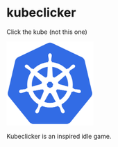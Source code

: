 # kubeclicker

Click the kube (not this one)

<img src="./src/assets/Kubernetes_logo_without_workmark.svg.png" alt="kube-logo" width="200"/>

Kubeclicker is an inspired idle game.
